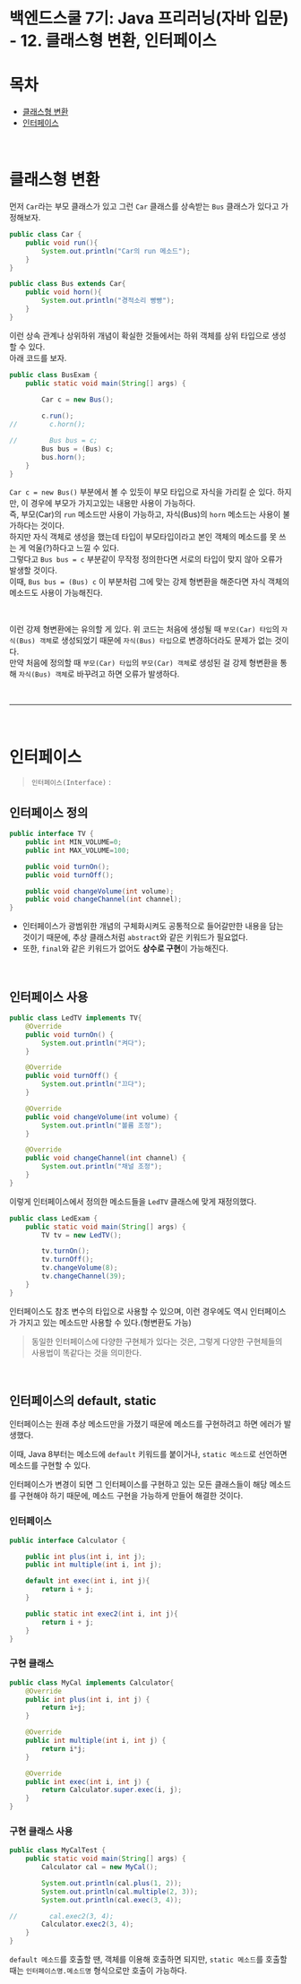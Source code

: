 # 백엔드스쿨 7기: Java 프리러닝(자바 입문) - 12. 클래스형 변환, 인터페이스

# 목차
- [클래스형 변환](#클래스형-변환)
- [인터페이스](#인터페이스)

<br>

# 클래스형 변환

먼저 `Car`라는 부모 클래스가 있고 그런 `Car` 클래스를 상속받는 `Bus` 클래스가 있다고 가정해보자.

```java
public class Car {
    public void run(){
        System.out.println("Car의 run 메소드");
    }
}
```

```java
public class Bus extends Car{
    public void horn(){
        System.out.println("경적소리 빵빵");
    }
}
```

이런 상속 관계나 상위하위 개념이 확실한 것들에서는 하위 객체를 상위 타입으로 생성할 수 있다. <br>
아래 코드를 보자.

```java
public class BusExam {
    public static void main(String[] args) {
        
        Car c = new Bus();

        c.run();
//        c.horn();

//        Bus bus = c;
        Bus bus = (Bus) c;
        bus.horn();
    }
}

```

`Car c = new Bus()` 부분에서 볼 수 있듯이 부모 타입으로 자식을 가리킬 순 있다. 하지만, 이 경우에 부모가 가지고있는 내용만 사용이 가능하다. <br>
즉, 부모(Car)의 `run` 메소드만 사용이 가능하고, 자식(Bus)의 `horn` 메소드는 사용이 불가하다는 것이다. <br>
하지만 자식 객체로 생성을 했는데 타입이 부모타입이라고 본인 객체의 메소드를 못 쓰는 게 억울(?)하다고 느낄 수 있다. <br>
그렇다고 `Bus bus = c` 부분같이 무작정 정의한다면 서로의 타입이 맞지 않아 오류가 발생할 것이다. <br>
이때, `Bus bus = (Bus) c` 이 부분처럼 그에 맞는 강제 형변환을 해준다면 자식 객체의 메소드도 사용이 가능해진다. <br>

<br>

이런 강제 형변환에는 유의할 게 있다.
위 코드는 처음에 생성될 때 `부모(Car) 타입`의 `자식(Bus) 객체`로 생성되었기 때문에 `자식(Bus) 타입`으로 변경하더라도 문제가 없는 것이다. <br>
만약 처음에 정의할 때 `부모(Car) 타입`의 `부모(Car) 객체`로 생성된 걸 강제 형변환을 통해 `자식(Bus) 객체`로 바꾸려고 하면 오류가 발생하다.

<br>

---

<br>

# 인터페이스

> `인터페이스(Interface)` :

## 인터페이스 정의
```java
public interface TV {
    public int MIN_VOLUME=0;
    public int MAX_VOLUME=100;

    public void turnOn();
    public void turnOff();

    public void changeVolume(int volume);
    public void changeChannel(int channel);
}
```
- 인터페이스가 광범위한 개념의 구체화시켜도 공통적으로 들어갈만한 내용을 담는 것이기 때문에, 추상 클래스처럼 `abstract`와 같은 키워드가 필요없다. 
- 또한, `final`와 같은 키워드가 없어도 **상수로 구현**이 가능해진다.

<br>

## 인터페이스 사용
```java
public class LedTV implements TV{
    @Override
    public void turnOn() {
        System.out.println("켜다");
    }

    @Override
    public void turnOff() {
        System.out.println("끄다");
    }

    @Override
    public void changeVolume(int volume) {
        System.out.println("볼륨 조정");
    }

    @Override
    public void changeChannel(int channel) {
        System.out.println("채널 조정");
    }
}
```

이렇게 인터페이스에서 정의한 메소드들을 `LedTV` 클래스에 맞게 재정의했다.

```java
public class LedExam {
    public static void main(String[] args) {
        TV tv = new LedTV();

        tv.turnOn();
        tv.turnOff();
        tv.changeVolume(8);
        tv.changeChannel(39);
    }
}
```

인터페이스도 참조 변수의 타입으로 사용할 수 있으며, 이런 경우에도 역시 인터페이스가 가지고 있는 메소드만 사용할 수 있다.(형변환도 가능) <br>

> 동일한 인터페이스에 다양한 구현체가 있다는 것은, 그렇게 다양한 구현체들의 사용법이 똑같다는 것을 의미한다.

<br>

## 인터페이스의 default, static

인터페이스는 원래 추상 메소드만을 가졌기 때문에 메소드를 구현하려고 하면 에러가 발생했다. <br>

이때, Java 8부터는 메소드에 `default` 키워드를 붙이거나, `static 메소드`로 선언하면 메소드를 구현할 수 있다. <br>

인터페이스가 변경이 되면 그 인터페이스를 구현하고 있는 모든 클래스들이 해당 메소드를 구현해야 하기 때문에, 메소드 구현을 가능하게 만들어 해결한 것이다.

### 인터페이스
```java
public interface Calculator {

    public int plus(int i, int j);
    public int multiple(int i, int j);

    default int exec(int i, int j){
        return i + j;
    }

    public static int exec2(int i, int j){
        return i + j;
    }
}
```

### 구현 클래스
```java
public class MyCal implements Calculator{
    @Override
    public int plus(int i, int j) {
        return i+j;
    }

    @Override
    public int multiple(int i, int j) {
        return i*j;
    }

    @Override
    public int exec(int i, int j) {
        return Calculator.super.exec(i, j);
    }
}
```

### 구현 클래스 사용
```java
public class MyCalTest {
    public static void main(String[] args) {
        Calculator cal = new MyCal();

        System.out.println(cal.plus(1, 2));
        System.out.println(cal.multiple(2, 3));
        System.out.println(cal.exec(3, 4));

//        cal.exec2(3, 4);
        Calculator.exec2(3, 4);
    }
}
```

`default 메소드`를 호출할 땐, 객체를 이용해 호출하면 되지만, `static 메소드`를 호출할 때는 `인터페이스명.메소드명` 형식으로만 호출이 가능하다.
